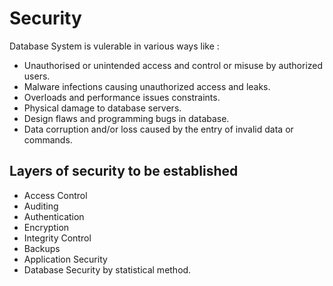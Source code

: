 # Security

Database System is vulerable in various ways like :

- Unauthorised or unintended access and control or misuse by authorized users.
- Malware infections causing unauthorized access and leaks.
- Overloads and performance issues constraints.
- Physical damage to database servers.
- Design flaws and programming bugs in database.
- Data corruption and/or loss caused by the entry of invalid data or commands.

## Layers of security to be established

- Access Control
- Auditing
- Authentication
- Encryption
- Integrity Control
- Backups
- Application Security
- Database Security by statistical method.
